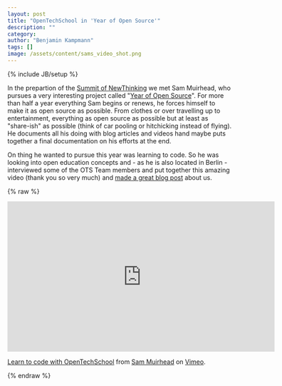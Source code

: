 ```yaml
---
layout: post
title: "OpenTechSchool in 'Year of Open Source'"
description: ""
category: 
author: "Benjamin Kampmann"
tags: []
image: /assets/content/sams_video_shot.png
---
```

{% include JB/setup %}

In the prepartion of the [Summit of NewThinking](http://open-strategies.de/) we met Sam Muirhead, who pursues a very interesting project called "[Year of Open Source](http://yearofopensource.net/)". For more than half a year everything Sam begins or renews, he forces himself to make it as open source as possible. From clothes or over travelling up to entertainment, everything as open source as possible but at least as "share-ish" as possible (think of car pooling or hitchicking instead of flying). He documents all his doing with blog articles and videos hand maybe puts together a final documentation on his efforts at the end. 

On thing he wanted to pursue this year was learning to code. So he was looking into open education concepts and - as he is also located in Berlin - interviewed some of the OTS Team members and put together this amazing video (thank you so very much) and [made a great blog post](http://yearofopensource.net/meet-new-people-learn-to-code-eat-snacks/) about us.

{% raw %}
<div>
<iframe src="http://player.vimeo.com/video/57260119" width="600" height="337" frameborder="0"> </iframe> <p><a href="http://vimeo.com/57260119">Learn to code with OpenTechSchool</a> from <a href="http://vimeo.com/sammuirhead">Sam Muirhead</a> on <a href="http://vimeo.com">Vimeo</a>.</p>
</div>
{% endraw %}